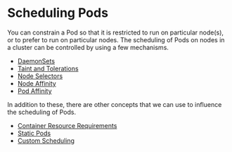 
# Scheduling Pods 

You can constrain a Pod so that it is restricted to run on particular node(s), or to prefer to run on particular nodes. The scheduling of Pods on nodes in a cluster can be controlled by using a few mechanisms.

- [DaemonSets](./010-DaemonSets.md) 
- [Taint and Tolerations](./022-Taints-and-tolerations.md)
- [Node Selectors](./023-NODESLSECTOR.MD)
- [Node Affinity](./023-NODESLSECTOR.MD)  
- [Pod Affinity](./024-Pod-affinity.md)

In addition to these, there are other concepts that we can use to influence the scheduling of Pods.

- [Container Resource Requirements](./025-Container-resource-requirements.md) 
- [Static Pods](./025-Container-resource-requirements.md) 
- [Custom Scheduling](https://kubernetes.io/docs/tasks/administer-cluster/configure-multiple-schedulers/)

 